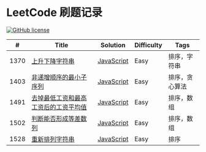 # LeetCode 刷题记录

[![GitHub license](https://img.shields.io/github/license/mashape/apistatus.svg)](https://github.com/duhongjun/leetcode-records)

| #    | Title                                                                                                                             | Solution                                                                            | Difficulty | Tags           |
|------|-----------------------------------------------------------------------------------------------------------------------------------|-------------------------------------------------------------------------------------|------------|----------------|
| 1370 | [上升下降字符串](https://leetcode-cn.com/problems/increasing-decreasing-string/)                                                  | [JavaScript](./src/1370-increasing-decreasing-string.js)                            | Easy       | 排序，字符串   |
| 1403 | [非递增顺序的最小子序列](https://leetcode-cn.com/problems/minimum-subsequence-in-non-increasing-order/)                           | [JavaScript](./src/1403-minimum-subsequence-in-non-increasing-order.js)             | Easy       | 排序，贪心算法 |
| 1491 | [去掉最低工资和最高工资后的工资平均值](https://leetcode-cn.com/problems/average-salary-excluding-the-minimum-and-maximum-salary/) | [JavaScript](./src/1491-average-salary-excluding-the-minimum-and-maximum-salary.js) | Easy       | 排序，数组     |
| 1502 | [判断能否形成等差数列](https://leetcode-cn.com/problems/can-make-arithmetic-progression-from-sequence/)                           | [JavaScript](./src/1502-can-make-arithmetic-progression-from-sequence.js)           | Easy       | 排序，数组     |
| 1528 | [重新排列字符串](https://leetcode-cn.com/problems/shuffle-string/)                                                                | [JavaScript](./src/1528-shuffle-string.js)                                          | Easy       | 排序           |
